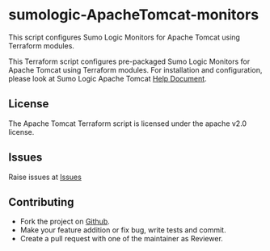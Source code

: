 # sumologic-ApacheTomcat-monitors

This script configures Sumo Logic Monitors for Apache Tomcat using Terraform modules.

This Terraform script configures pre-packaged Sumo Logic Monitors for Apache Tomcat using Terraform modules.
For installation and configuration, please look at Sumo Logic Apache Tomcat [Help Document](https://help.sumologic.com/07Sumo-Logic-Apps/24Web_Servers/Apache_Tomcat/03Apache-Tomcat-App-Dashboards).
## License

The Apache Tomcat Terraform script is licensed under the apache v2.0 license.

## Issues

Raise issues at [Issues](https://github.com/SumoLogic/terraform-sumologic-sumo-logic-monitor/issues)

## Contributing

* Fork the project on [Github](https://github.com/SumoLogic/terraform-sumologic-sumo-logic-monitor).
* Make your feature addition or fix bug, write tests and commit.
* Create a pull request with one of the maintainer as Reviewer.
